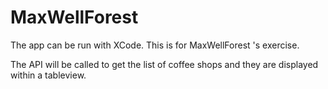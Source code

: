 # MaxWellForest
The app can be run with XCode. This is for MaxWellForest 's exercise.

The API will be called to get the list of coffee shops and they are displayed within a tableview.
